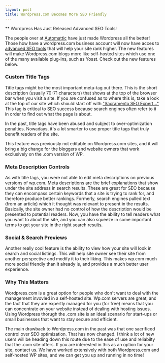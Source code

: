 ```yaml
---
layout: post
title: Wordpress.com Becomes More SEO Friendly
---
```


** Wordpress Has Just Released Advanced SEO Tools!

The people over at [Automattic](https://automattic.com/) have just made Wordpress all the better! Those how have a wordpress.com business account will now have acces to [advanced SEO tools](https://en.blog.wordpress.com/2016/10/03/attract-more-visitors-to-your-business-site-with-our-advanced-seo-tools/) that will help your site rank higher. The new features will make Wordpress.com blogs more like self-hosted sites which use one of the many available plug-ins, such as Yoast. Check out the new features below. 

### Custom Title Tags 

Title tags might be the most important meta-tag out there. This is the short description (usually 70-71 characters) that shows at the top of the browser bar when you visit a site. If you are confused as to where this is, take a look at the top of our site which should start off with ["Sacramento SEO Expert..." ](https://capitol-seo.com) This tag is critical to SEO success because search engines often refer to it in order to find out what the page is about. 

In the past, title tags have been abused and subject to over-optimization penalties. Nowadays, it's a lot smarter to use proper title tags that truly benefit readers of the site. 

This feature was previously not editable on Wordpress.com sites, and it will bring a big change for the bloggers and website owners that work exclusively on the .com version of WP. 

### Meta Description Controls

As with title tags, you were not able to edit meta descriptions on previous versions of wp.com. Meta descriptions are the brief explanations that show under the site address in search results. These are great for SEO because they can encompass certain keywords that a site is trying to rank for, and therefore produce better rankings. Formerly, search engines pulled text (from an article) which it thought was relevant to present in the results. Basically, the site owner had no control of how the description would be presented to potential readers. Now, you have the ability to tell readers what you want to about the site, and you can also squeeze in some important terms to get your site in the right search results. 

### Social & Search Previews

Another really cool feature is the ability to view how your site will look in search and social listings. This will help site owner see their site from another perspective and modify it to their liking. This makes wp.com much more social friendly than it already is, and provides a much better user experience. 

### Why This Matters

Wordpress.com is a great option for people who don't want to deal with the management invovled in a self-hosted site. Wp.com servers are great, and the fact that they are expertly managed for you (for free) means that you can concentrate on your website instead of dealing with hosting issues. Using Wordpress thorugh the .com site is an ideal scenario for start-ups or small businesses that want to stay secure and efficient. 

The main drawback to Wordpress.com in the past was that one sacrificed control over SEO optimization. That has now changed. I think a lot of new users will be heading down this route due to the ease of use and reliabilty that the .com site offers. If you are interested in this as an option for your site, contact us. We have worked extensively with both Wordpress.com and self-hosted WP sites, and we can get you up and running in no time! 



